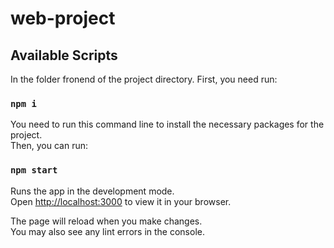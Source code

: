 # web-project
## Available Scripts

In the folder fronend of the project directory. First, you need run:
### `npm i`
You need to run this command line to install the necessary packages for the project.\
Then, you can run:
### `npm start`
Runs the app in the development mode.\
Open [http://localhost:3000](http://localhost:3000) to view it in your browser.

The page will reload when you make changes.\
You may also see any lint errors in the console.
